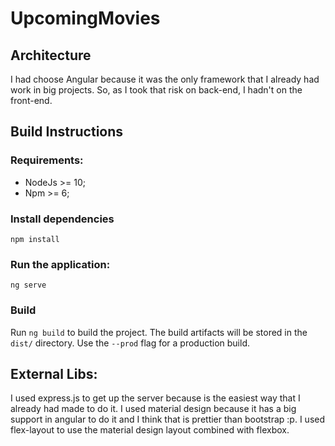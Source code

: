 # UpcomingMovies

## Architecture

I had choose Angular because it was the only framework that I already had work in big projects. So, as I took that risk on back-end, I hadn't on the front-end.

## Build Instructions

### Requirements:
* NodeJs >= 10;
* Npm >= 6;

### Install dependencies
```
npm install
```

### Run the application:
```
ng serve
```

### Build

Run `ng build` to build the project. The build artifacts will be stored in the `dist/` directory. Use the `--prod` flag for a production build.


## External Libs:

I used express.js to get up the server because is the easiest way that I already had made to do it.
I used material design because it has a big support in angular to do it and I think that is prettier than bootstrap :p.
I used flex-layout to use the material design layout combined with flexbox.